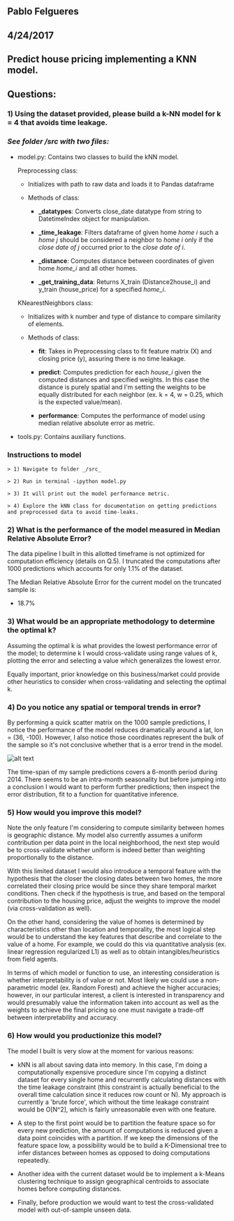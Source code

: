 ## Pablo Felgueres
## 4/24/2017

## Predict house pricing implementing a KNN model.

## Questions:  

### 1) Using the dataset provided, please build a k-NN model for k = 4 that avoids time leakage.

### _See folder /src with two files:_

- model.py: Contains two classes to build the kNN model.

  Preprocessing class:

  - Initializes with path to raw data and loads it to Pandas dataframe
  - Methods of class:

    - **_datatypes**: Converts close_date datatype from string to DatetimeIndex object for manipulation.

    - **_time_leakage**: Filters dataframe of given home _home i_ such a
                        _home j_ should be considered a neighbor to _home i_ only if
                        the _close date of j_ occurred prior to the _close date of i_.

    - **_distance**: Computes distance between coordinates of given home _home_i_ and all other homes.

    - **_get_training_data**: Returns X_train (Distance2house_i) and y_train (house_price) for a specified _home_i_.

  KNearestNeighbors class:

  - Initializes with k number and type of distance to compare similarity of elements.
  - Methods of class:

    - **fit**: Takes in Preprocessing class to fit feature matrix (X) and closing price (y),
                assuring there is no time leakage.

    - **predict**: Computes prediction for each _house_i_ given the computed distances and specified weights.
                  In this case the distance is purely spatial and I'm setting the weights to be equally distributed for each neighbor (ex. k = 4, w = 0.25, which is the expected value/mean).

    - **performance**: Computes the performance of model using median relative absolute error as metric.

- tools.py: Contains auxiliary functions.

### Instructions to model

    > 1) Navigate to folder _/src_

    > 2) Run in terminal -ipython model.py

    > 3) It will print out the model performance metric.

    > 4) Explore the kNN class for documentation on getting predictions and preprocessed data to avoid time-leaks.

### 2) What is the performance of the model measured in Median Relative Absolute Error?

  The data pipeline I built in this allotted timeframe is not optimized for computation efficiency (details on Q.5).
  I truncated the computations after 1000 predictions which accounts for only 1.1% of the dataset.

  The Median Relative Absolute Error for the current model on the truncated sample is:

  - 18.7%

### 3) What would be an appropriate methodology to determine the optimal k?

  Assuming the optimal k is what provides the lowest performance error of the model; to determine k I would cross-validate using range values of k, plotting the error and selecting a value which generalizes the lowest error.

  Equally important, prior knowledge on this business/market could provide other heuristics to consider when cross-validating and selecting the optimal k.

### 4) Do you notice any spatial or temporal trends in error?

  By performing a quick scatter matrix on the 1000 sample predictions, I notice the performance of the model reduces dramatically around a lat, lon = (36, -100). However, I also notice those coordinates represent the bulk of the sample so it's not conclusive whether that is a error trend in the model.

  ![alt text](https://github.com/felgueres/opendoor/blob/master/images/scatter_matrix.JPG)

  The time-span of my sample predictions covers a 6-month period during 2014. There seems to be an intra-month seasonality but before jumping into a conclusion I would want to perform further predictions; then inspect the error distribution, fit to a function for quantitative inference.

### 5) How would you improve this model?

Note the only feature I'm considering to compute similarity between homes is geographic distance.
My model also currently assumes a uniform contribution per data point in the local neighborhood, the next step would be to cross-validate whether uniform is indeed better than weighting proportionally to the distance.

With this limited dataset I would also introduce a temporal feature with the hypothesis that the closer the closing dates between two homes, the more correlated their closing price would be since they share temporal market conditions.
Then check if the hypothesis is true, and based on the temporal contribution to the housing price, adjust the weights to improve the model (via cross-validation as well).

On the other hand, considering the value of homes is determined by characteristics other than location and temporality, the most logical step would be to understand the key features that describe and correlate to the value of a home. For example, we could do this via quantitative analysis (ex. linear regression regularized L1) as well as to obtain intangibles/heuristics from field agents.

In terms of which model or function to use, an interesting consideration is whether interpretability is of value or not. Most likely we could use a non-parametric model (ex. Random Forest) and achieve the higher accuracies; however, in our particular interest, a client is interested in transparency and would presumably value the information taken into account as well as the weights to achieve the final pricing so one must navigate a trade-off between interpretability and accuracy.

### 6) How would you productionize this model?

The model I built is very slow at the moment for various reasons:

- kNN is all about saving data into memory. In this case, I'm doing a computationally expensive procedure since I'm copying a distinct dataset for every single home and recurrently calculating distances with the time leakage constraint (this constraint is actually beneficial to the overall time calculation since it reduces row count or N).
My approach is currently a 'brute force', which without the time leakage constraint would be O[N^2], which is fairly unreasonable even with one feature.

- A step to the first point would be to partition the feature space so for every new prediction, the amount of computations is reduced given a data point coincides with a partition. If we keep the dimensions of the feature space low, a possibility would be to build a K-Dimensional tree to infer distances between homes as opposed to doing computations repeatedly.

-  Another idea with the current dataset would be to implement a k-Means clustering technique to assign geographical centroids to associate homes before computing distances.

- Finally, before production we would want to test the cross-validated model with out-of-sample unseen data.
